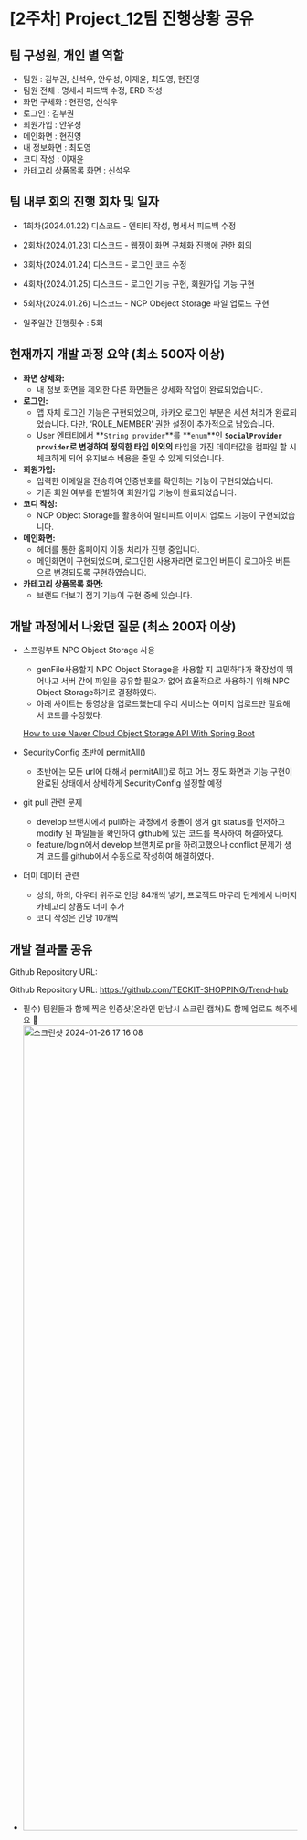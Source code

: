 # **[2주차] Project_12팀 진행상황 공유**

## 팀 구성원, 개인 별 역할

- 팀원 : 김부권, 신석우, 안우성, 이재윤, 최도영, 현진영
- 팀원 전체 : 명세서 피드백 수정, ERD 작성
- 화면 구체화 : 현진영, 신석우
- 로그인 : 김부권
- 회원가입 : 안우성
- 메인화면 : 현진영
- 내 정보화면 : 최도영
- 코디 작성 : 이재윤
- 카테고리 상품목록 화면 : 신석우

## 팀 내부 회의 진행 회차 및 일자

- 1회차(2024.01.22) 디스코드 - 엔티티 작성, 명세서 피드백 수정
- 2회차(2024.01.23) 디스코드 - 웹쟁이 화면 구체화 진행에 관한 회의
- 3회차(2024.01.24) 디스코드 - 로그인 코드 수정
- 4회차(2024.01.25) 디스코드 - 로그인 기능 구현, 회원가입 기능 구현
- 5회차(2024.01.26) 디스코드 - NCP Obeject Storage 파일 업로드 구현

- 일주일간 진행횟수 : 5회

## 현재까지 개발 과정 요약 (최소 500자 이상)

- **화면 상세화:**
    - 내 정보 화면을 제외한 다른 화면들은 상세화 작업이 완료되었습니다.
- **로그인:**
    - 앱 자체 로그인 기능은 구현되었으며, 카카오 로그인 부분은 세션 처리가 완료되었습니다. 다만, ‘ROLE_MEMBER’ 권한 설정이 추가적으로 남았습니다.
    - User 엔터티에서 **`String provider`**를 **`enum`**인 **`SocialProvider provider`**로 변경하여 정의한 타입 이외**의** 타입을 가진 데이터값을 컴파일 할 시 체크하게 되어 유지보수 비용을 줄일 수 있게 되었습니다.
- **회원가입:**
    - 입력한 이메일을 전송하여 인증번호를 확인하는 기능이 구현되었습니다.
    - 기존 회원 여부를 판별하여 회원가입 기능이 완료되었습니다.
- **코디 작성:**
    - NCP Object Storage를 활용하여 멀티파트 이미지 업로드 기능이 구현되었습니다.
- **메인화면:**
    - 헤더를 통한 홈페이지 이동 처리가 진행 중입니다.
    - 메인화면이 구현되었으며, 로그인한 사용자라면 로그인 버튼이 로그아웃 버튼으로 변경되도록 구현하였습니다.
- **카테고리 상품목록 화면:**
    - 브랜드 더보기 접기 기능이 구현 중에 있습니다.

## 개발 과정에서 나왔던 질문 (최소 200자 이상)

- 스프링부트 NPC Object Storage 사용
    - genFile사용할지 NPC Object Storage을 사용할 지 고민하다가 확장성이 뛰어나고 서버 간에 파일을 공유할 필요가 없어 효율적으로 사용하기 위해 NPC Object Storage하기로 결정하였다.
    - 아래 사이트는 동영상을 업로드했는데 우리 서비스는 이미지 업로드만 필요해서 코드를 수정했다.
    
    [How to use Naver Cloud Object Storage API With Spring Boot](https://jyp-on.medium.com/how-to-use-naver-cloud-object-storage-api-with-spring-boot-d92b01bf467f)
    
- SecurityConfig 초반에 permitAll()
    - 초반에는 모든 url에 대해서 permitAll()로 하고 어느 정도 화면과 기능 구현이 완료된 상태에서 상세하게 SecurityConfig 설정할 예정
- git pull 관련 문제
    - develop 브랜치에서 pull하는 과정에서 충돌이 생겨 git status를 먼저하고 modify 된 파일들을 확인하여 github에 있는 코드를 복사하여 해결하였다.
    - feature/login에서 develop 브랜치로 pr을 하려고했으나 conflict 문제가 생겨 코드를 github에서 수동으로 작성하여 해결하였다.    
- 더미 데이터 관련
    - 상의, 하의, 아우터 위주로 인당 84개씩 넣기, 프로젝트 마무리 단계에서 나머지 카테고리 상품도 더미 추가
    - 코디 작성은 인당 10개씩

## 개발 결과물 공유

Github Repository URL: 

Github Repository URL: https://github.com/TECKIT-SHOPPING/Trend-hub

- 필수) 팀원들과 함께 찍은 인증샷(온라인 만남시 스크린 캡쳐)도 함께 업로드 해주세요 🙂
- <img width="1410" alt="스크린샷 2024-01-26 17 16 08" src="https://github.com/TECKIT-SHOPPING/Trend-hub/assets/84388081/7a4ac4e3-6d64-48bf-8597-bde150848cf3">

  
